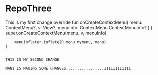 # RepoThree

This is my first change
 override fun onCreateContextMenu(
        menu: ContextMenu?,
        v: View?,
        menuInfo: ContextMenu.ContextMenuInfo?
    ) {
        super.onCreateContextMenu(menu, v, menuInfo)

        menuInflater.inflate(R.menu.mymenu, menu)
    }
    
    
    THIS IS MY SECOND CHANGE
    
    MANI IS MAKING SOME CHANGES.................111111111111 
